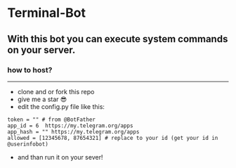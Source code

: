 # Terminal-Bot

## With this bot you can execute system commands on your server.

### how to host?
___

- clone and or fork this repo
- give me a star 😎
- edit the config.py file like this:

```python3
token = "" # from @BotFather
app_id = 6  https://my.telegram.org/apps
app_hash = "" https://my.telegram.org/apps
allowed = [12345678, 87654321] # replace to your id (get your id in @userinfobot)
```
- and than run it on your sever!


